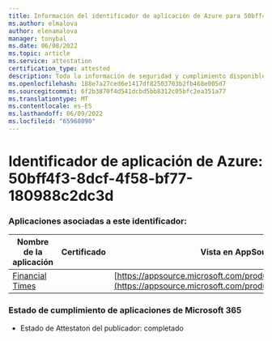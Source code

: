```yaml
---
title: Información del identificador de aplicación de Azure para 50bff4f3-8dcf-4f58-bf77-180988c2dc3d
ms.author: elmalova
author: elenamalova
manager: tonybal
ms.date: 06/08/2022
ms.topic: article
ms.service: attestation
certification_type: attested
description: Toda la información de seguridad y cumplimiento disponible para 50bff4f3-8dcf-4f58-bf77-180988c2dc3d.
ms.openlocfilehash: 188e7a27ced6e1417df82503703b2fb468e005d7
ms.sourcegitcommit: 6f2b3870f4d541dcbd5bb8312c05bfc2ea351a77
ms.translationtype: MT
ms.contentlocale: es-ES
ms.lasthandoff: 06/09/2022
ms.locfileid: "65968090"
---
```

# <a name="azure-app-id-50bff4f3-8dcf-4f58-bf77-180988c2dc3d"></a>Identificador de aplicación de Azure: 50bff4f3-8dcf-4f58-bf77-180988c2dc3d


### <a name="apps-associated-with-this-id"></a>Aplicaciones asociadas a este identificador:
| **Nombre de la aplicación** | **Certificado** | **Vista en AppSource** |
|--------------|---------------|-----------------------|
| [Financial Times](../forward/WA200004054.md) |  | [https://appsource.microsoft.com/product/office/WA200004054](https://appsource.microsoft.com/product/office/WA200004054) |

### <a name="microsoft-365-app-compliance-status"></a>Estado de cumplimiento de aplicaciones de Microsoft 365
- Estado de Attestaton del publicador: completado
